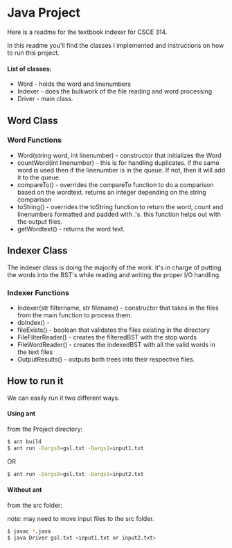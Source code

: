 # Java Project

Here is a readme for the textbook indexer for CSCE 314.

In this readme you'll find the classes I implemented and instructions on how to run this project.

#### List of classes:
- Word - holds the word and linenumbers
- Indexer - does the bulkwork of the file reading and word processing
- Driver - main class.

## Word Class


### Word Functions
- Word(string word, int linenumber) - constructor that initializes the Word
- countWord(int linenumber) -  this is for handling duplicates. if the same word is used then if the linenumber is in the queue. If not, then it will add it to the queue.
- compareTo() - overrides the compareTo function to do a comparison based on the wordtext. returns an integer depending on the string comparison
- toString() - overrides the toString function to return the word, count and linenumbers formatted and padded with .'s. this function helps out with the output files.
- getWordtext() - returns the word text.

## Indexer Class

The indexer class is doing the majority of the work. it's in charge of putting the words into the BST's while reading and writing the proper I/O handling.

### Indexer Functions

- Indexer(str filtername, str filename) - constructor that takes in the files from the main function to process them.
- doIndex() -
- fileExists() - boolean that validates the files existing in the directory
- FileFilterReader() - creates the filteredBST with the stop words
- FileWordReader() -  creates the indexedBST with all the valid words in the text files
- OutputResults() - outputs both trees into their respective files.

## How to run it

We can easily run it two different ways.

#### Using ant

from the Project directory:
```sh
$ ant build
$ ant run -Dargs0=gsl.txt -Dargs1=input1.txt
```

OR
```sh
$ ant run -Dargs0=gsl.txt -Dargs1=input2.txt
```

#### Without ant
from the src folder:


note: may need to move input files to the src folder.
```sh
$ javac *.java
$ java Driver gsl.txt <input1.txt or input2.txt>
```
